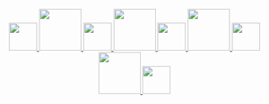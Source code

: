 <p align="center">
  
  <a href = 'https://discordapp.com/users/589900887212949522'>
  <img width="50" src="https://cdn.discordapp.com/attachments/934690396037054537/934748674590928946/discord.png">
  <img width="75vh" src="https://upload.wikimedia.org/wikipedia/commons/8/89/HD_transparent_picture.png">
    
  <a href = 'mailto:'>
  <img width="50" src="https://cdn.discordapp.com/attachments/934690396037054537/934748675211669544/protonmail.png">
  <img width="75vh" src="https://upload.wikimedia.org/wikipedia/commons/8/89/HD_transparent_picture.png">
  
  <a href = 'https://open.spotify.com/user/bop1bgw7rlj4m9sacbnmonjnl?si=d788fefe3e4f4b16'>
  <img width="50" src="https://cdn.discordapp.com/attachments/934690396037054537/934748675001946113/spotify.png">
  <img width="75vh" src="https://upload.wikimedia.org/wikipedia/commons/8/89/HD_transparent_picture.png">

  <a href = 'https://github.com/ala2q6'>
  <img width="50" src="https://cdn.discordapp.com/attachments/934690396037054537/934748674825789440/github.png">
  <img width="75vh" src="https://upload.wikimedia.org/wikipedia/commons/8/89/HD_transparent_picture.png">

  <a href = 'https://lxrbckl.herokuapp.com/'>
  <img width="50" src="https://cdn.discordapp.com/attachments/934690396037054537/934749923835019314/blog.png">
    
</p>
